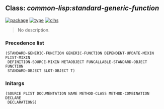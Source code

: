## Class: ***common-lisp:standard-generic-function***
[![package](https://img.shields.io/badge/Package-COMMON--LISP-5f9ea0.svg?style=social&colorA=999999)](../) [![type](https://img.shields.io/badge/Type-Class-5f9ea0.svg?style=social&colorA=999999)](../#class) [![clhs](https://img.shields.io/badge/CLHS-STANDARD--GENERIC--FUNCTION-5f9ea0.svg?style=social&colorA=999999)](http://www.lispworks.com/documentation/HyperSpec/Body/t_std_ge.htm) 

> No description.

### Precedence list
```
(STANDARD-GENERIC-FUNCTION GENERIC-FUNCTION DEPENDENT-UPDATE-MIXIN PLIST-MIXIN
 DEFINITION-SOURCE-MIXIN METAOBJECT FUNCALLABLE-STANDARD-OBJECT FUNCTION
 STANDARD-OBJECT SLOT-OBJECT T)
```
### Initargs
```
(SOURCE PLIST DOCUMENTATION NAME METHOD-CLASS METHOD-COMBINATION DECLARE
 DECLARATIONS)
```
